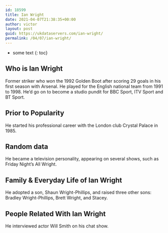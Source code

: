```yaml
---
id: 18599
title: Ian Wright
date: 2021-04-07T21:38:35+00:00
author: victor
layout: post
guid: https://ukdataservers.com/ian-wright/
permalink: /04/07/ian-wright/
---
```


* some text
{: toc}


## Who is Ian Wright



Former striker who won the 1992 Golden Boot after scoring 29 goals in his first season with Arsenal. He played for the English national team from 1991 to 1998. He&#8217;d go on to become a studio pundit for BBC Sport, ITV Sport and BT Sport.

                
                
                
## Prior to Popularity



He started his professional career with the London club Crystal Palace in 1985.

                
                
                
## Random data



He became a television personality, appearing on several shows, such as Friday Night&#8217;s All Wright.

                
                
                
## Family & Everyday Life of Ian Wright



He adopted a son, Shaun Wright-Phillips, and raised three other sons: Bradley Wright-Phillips, Brett Wright, and Stacey.

                
                
                
## People Related With Ian Wright



He interviewed actor Will Smith on his chat show.

                
              
            
          
          
          